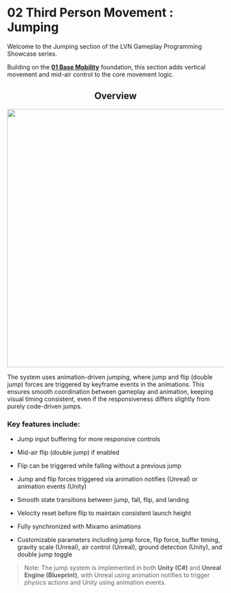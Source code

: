 # 02 Third Person Movement : Jumping

Welcome to the Jumping section of the LVN Gameplay Programming Showcase series.

Building on the [**01 Base Mobility**](https://github.com/LukasVN/LVN-Gameplay-Programming-Showcase/tree/main/01_ThirdPersonMovement_BaseMobility) foundation, this section adds vertical movement and mid-air control to the core movement logic.

<h2 align="center">Overview</h2>

<p align="center">
  <img src="https://github.com/user-attachments/assets/a11dadd7-629c-49c7-b442-c031fd8ce431" width="600px" />
</p>

The system uses animation-driven jumping, where jump and flip (double jump) forces are triggered by keyframe events in the animations. This ensures smooth coordination between gameplay and animation, keeping visual timing consistent, even if the responsiveness differs slightly from purely code-driven jumps.

<h3>Key features include:</h3>

- Jump input buffering for more responsive controls

- Mid-air flip (double jump) if enabled

- Flip can be triggered while falling without a previous jump

- Jump and flip forces triggered via animation notifies (Unreal) or animation events (Unity)

- Smooth state transitions between jump, fall, flip, and landing

- Velocity reset before flip to maintain consistent launch height

- Fully synchronized with Mixamo animations

- Customizable parameters including jump force, flip force, buffer timing, gravity scale (Unreal), air control (Unreal), ground detection (Unity), and double jump toggle

> Note: The jump system is implemented in both **Unity (C#)** and **Unreal Engine (Blueprint)**, with Unreal using animation notifies to trigger physics actions and Unity using animation events.
